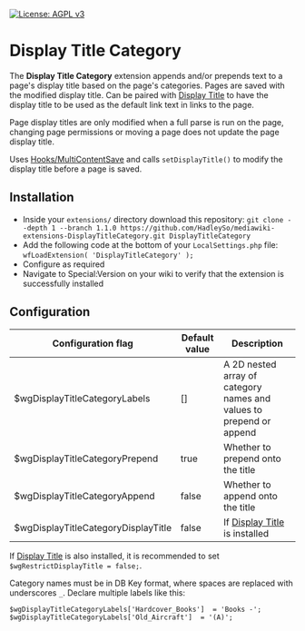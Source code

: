 [![License: AGPL v3](https://img.shields.io/badge/License-AGPL_v3-blue.svg)](https://www.gnu.org/licenses/agpl-3.0)

# Display Title Category 

The **Display Title Category** extension appends and/or prepends text to a page's display title based on the page's categories. Pages are saved with the modified display title. Can be paired with [Display Title](https://www.mediawiki.org/wiki/Extension:Display_Title) to have the display title to be used as the default link text in links to the page.

Page display titles are only modified when a full parse is run on the page, changing page permissions or moving a page does not update the page display title.

Uses [Hooks/MultiContentSave](https://www.mediawiki.org/wiki/Special:MyLanguage/Manual:Hooks/MultiContentSave) and calls `setDisplayTitle()` to modify the display title before a page is saved.

## Installation
- Inside your `extensions/` directory download this repository: `git clone --depth 1 --branch 1.1.0 https://github.com/HadleySo/mediawiki-extensions-DisplayTitleCategory.git DisplayTitleCategory`
- Add the following code at the bottom of your `LocalSettings.php` file: `wfLoadExtension( 'DisplayTitleCategory' );`
- Configure as required
- Navigate to Special:Version on your wiki to verify that the extension is successfully installed

## Configuration 

| Configuration flag                     | Default value | Description                                                                             |
|----------------------------------------|---------------|-----------------------------------------------------------------------------------------|
| $wgDisplayTitleCategoryLabels          | []            | A 2D nested array of category names and values to prepend or append                     |
| $wgDisplayTitleCategoryPrepend         | true          | Whether to prepend onto the title                                                       |
| $wgDisplayTitleCategoryAppend          | false         | Whether to append onto the title                                                        |
| $wgDisplayTitleCategoryDisplayTitle    | false         | If [Display Title](https://www.mediawiki.org/wiki/Extension:Display_Title) is installed |

If [Display Title](https://www.mediawiki.org/wiki/Extension:Display_Title) is also installed, it is recommended to set `$wgRestrictDisplayTitle = false;`.

Category names must be in DB Key format, where spaces are replaced with underscores `_`. 
Declare multiple labels like this:

```
$wgDisplayTitleCategoryLabels['Hardcover_Books']  = 'Books -';
$wgDisplayTitleCategoryLabels['Old_Aircraft']  = '(A)';
```